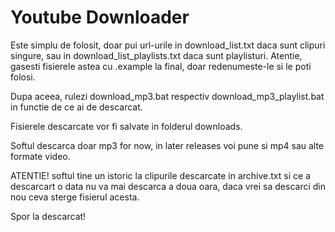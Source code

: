 # Youtube Downloader

Este simplu de folosit, doar pui url-urile in download_list.txt daca sunt clipuri singure, sau in download_list_playlists.txt daca sunt playlisturi. Atentie, gasesti fisierele astea cu .example la final, doar redenumeste-le si le poti folosi.

Dupa aceea, rulezi download_mp3.bat respectiv download_mp3_playlist.bat in functie de ce ai de descarcat.

Fisierele descarcate vor fi salvate in folderul downloads.

Softul descarca doar mp3 for now, in later releases voi pune si mp4 sau alte formate video.

ATENTIE! softul tine un istoric la clipurile descarcate in archive.txt si ce a descarcart o data nu va mai descarca a doua oara, daca vrei sa descarci din nou ceva sterge fisierul acesta.

Spor la descarcat!
